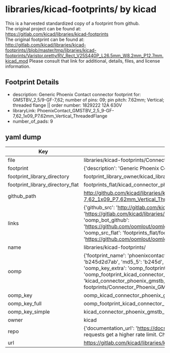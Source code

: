 # libraries/kicad-footprints/ by kicad  
This is a harvested standardized copy of a footprint from github.  
The original project can be found at:  
https://gitlab.com/kicad/libraries/kicad-footprints  
The original footprint can be found at:
http://gitlab.com/kicad/libraries/kicad-footprints//blob/master/tmp/libraries/kicad-footprints/Varistor.pretty/RV_Rect_V25S440P_L26.5mm_W8.2mm_P12.7mm.kicad_mod
Please consult that link for additional, details, files, and license information.  
## Footprint Details
* description: Generic Phoenix Contact connector footprint for: GMSTBV_2,5/9-GF-7,62; number of pins: 09; pin pitch: 7.62mm; Vertical; threaded flange || order number: 1829222 12A 630V  
* libraryLink: PhoenixContact_GMSTBV_2,5_9-GF-7,62_1x09_P7.62mm_Vertical_ThreadedFlange  
* number_of_pads: 9  
## yaml dump  
| Key | Value |  
| --- | --- |  
| file | libraries/kicad-footprints/Connector_Phoenix_GMSTB.pretty/PhoenixContact_GMSTBV_2,5_9-GF-7,62_1x09_P7.62mm_Vertical_ThreadedFlange.kicad_mod |  
| footprint | {'description': 'Generic Phoenix Contact connector footprint for: GMSTBV_2,5/9-GF-7,62; number of pins: 09; pin pitch: 7.62mm; Vertical; threaded flange || order number: 1829222 12A 630V', 'libraryLink': 'PhoenixContact_GMSTBV_2,5_9-GF-7,62_1x09_P7.62mm_Vertical_ThreadedFlange', 'number_of_pads': 9} |  
| footprint_library_directory | footprint_library_owner/kicad_libraries/kicad-footprints/ |  
| footprint_library_directory_flat | footprints_flat/kicad_connector_phoenix_gmstb_phoenixcontact_gmstbv_2,5_9_gf_7,62_1x09_p7_62mm_vertical_threadedflange/working |  
| github_path | http://github.com/kicad/libraries/kicad-footprints//blob/master/tmp/libraries/kicad-footprints/Connector_Phoenix_GMSTB.pretty/PhoenixContact_GMSTBV_2,5_9-GF-7,62_1x09_P7.62mm_Vertical_ThreadedFlange.kicad_mod |  
| links | {'github_src': 'http://gitlab.com/kicad/libraries/kicad-footprints//blob/master/tmp/libraries/kicad-footprints/Varistor.pretty/RV_Rect_V25S440P_L26.5mm_W8.2mm_P12.7mm.kicad_mod', 'github_src_repo': 'https://gitlab.com/kicad/libraries/kicad-footprints', 'oomp_bot': 'footprints/kicad_connector_phoenix_gmstb_phoenixcontact_gmstbv_2,5_9_gf_7,62_1x09_p7_62mm_vertical_threadedflange/working', 'oomp_bot_github': 'https://github.com/oomlout/oomlout_oomp_footprint_bot/tree/main/footprints/kicad_connector_phoenix_gmstb_phoenixcontact_gmstbv_2,5_9_gf_7,62_1x09_p7_62mm_vertical_threadedflange/working', 'oomp_src_flat': 'footprints_flat/footprints_flat/kicad_connector_phoenix_gmstb_phoenixcontact_gmstbv_2,5_9_gf_7,62_1x09_p7_62mm_vertical_threadedflange/working', 'oomp_src_flat_github': 'https://github.com/oomlout/oomlout_oomp_footprint_src/tree/main/footprints_flat/kicad_connector_phoenix_gmstb_phoenixcontact_gmstbv_2,5_9_gf_7,62_1x09_p7_62mm_vertical_threadedflange/working'} |  
| name | libraries/kicad-footprints/ |  
| oomp | {'footprint_name': 'phoenixcontact_gmstbv_2,5_9_gf_7,62_1x09_p7_62mm_vertical_threadedflange', 'library_name': 'connector_phoenix_gmstb', 'md5': 'b245d2d7abf6887a0f3ce88c9463df46', 'md5_10': 'b245d2d7ab', 'md5_5': 'b245d', 'md5_6': 'b245d2', 'oomp_key': 'oomp_kicad_connector_phoenix_gmstb_phoenixcontact_gmstbv_2,5_9_gf_7,62_1x09_p7_62mm_vertical_threadedflange', 'oomp_key_extra': 'oomp_footprint_kicad_connector_phoenix_gmstb_phoenixcontact_gmstbv_2,5_9_gf_7,62_1x09_p7_62mm_vertical_threadedflange', 'oomp_key_full': 'oomp_footprint_kicad_connector_phoenix_gmstb_phoenixcontact_gmstbv_2,5_9_gf_7,62_1x09_p7_62mm_vertical_threadedflange_b245d2', 'oomp_key_simple': 'kicad_connector_phoenix_gmstb_phoenixcontact_gmstbv_2,5_9_gf_7,62_1x09_p7_62mm_vertical_threadedflange', 'original_filename': 'libraries/kicad-footprints/Connector_Phoenix_GMSTB.pretty/PhoenixContact_GMSTBV_2,5_9-GF-7,62_1x09_P7.62mm_Vertical_ThreadedFlange.kicad_mod', 'owner_name': 'kicad'} |  
| oomp_key | oomp_kicad_connector_phoenix_gmstb_phoenixcontact_gmstbv_2,5_9_gf_7,62_1x09_p7_62mm_vertical_threadedflange |  
| oomp_key_full | oomp_footprint_kicad_connector_phoenix_gmstb_phoenixcontact_gmstbv_2,5_9_gf_7,62_1x09_p7_62mm_vertical_threadedflange |  
| oomp_key_simple | kicad_connector_phoenix_gmstb_phoenixcontact_gmstbv_2,5_9_gf_7,62_1x09_p7_62mm_vertical_threadedflange |  
| owner | kicad |  
| repo | {'documentation_url': 'https://docs.github.com/rest/overview/resources-in-the-rest-api#rate-limiting', 'message': "API rate limit exceeded for 84.66.173.59. (But here's the good news: Authenticated requests get a higher rate limit. Check out the documentation for more details.)"} |  
| url | https://gitlab.com/kicad/libraries/kicad-footprints |  

